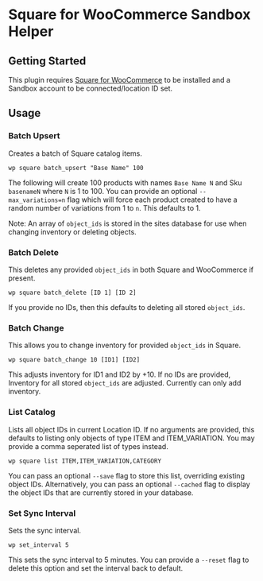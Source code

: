 # Square for WooCommerce Sandbox Helper

## Getting Started

This plugin requires [Square for WooCommerce](http://woocommerce.com/products/square/) to be installed and a Sandbox account to be connected/location ID set.

## Usage

### Batch Upsert

Creates a batch of Square catalog items.

```
wp square batch_upsert "Base Name" 100
```

The following will create 100 products with names `Base Name N` and Sku `basenameN` where `N` is 1 to 100. You can provide an optional `--max_variations=n` flag which will force each product created to have a random number of variations from 1 to `n`. This defaults to 1.

Note: An array of `object_ids` is stored in the sites database for use when changing inventory or deleting objects.

### Batch Delete

This deletes any provided `object_ids` in both Square and WooCommerce if present.

```
wp square batch_delete [ID 1] [ID 2]
```

If you provide no IDs, then this defaults to deleting all stored `object_ids`.

### Batch Change

This allows you to change inventory for provided `object_ids` in Square.

```
wp square batch_change 10 [ID1] [ID2]
```

This adjusts inventory for ID1 and ID2 by +10. If no IDs are provided, Inventory for all stored `object_ids` are adjusted. Currently can only add inventory.

### List Catalog

Lists all object IDs in current Location ID. If no arguments are provided, this defaults to listing only objects of type ITEM and ITEM_VARIATION. You may provide a comma seperated list of types instead.

```
wp square list ITEM,ITEM_VARIATION,CATEGORY
```

You can pass an optional `--save` flag to store this list, overriding existing object IDs. Alternatively, you can pass an optional `--cached` flag to display the object IDs that are currently stored in your database.

### Set Sync Interval

Sets the sync interval.

```
wp set_interval 5
```

This sets the sync interval to 5 minutes. You can provide a `--reset` flag to delete this option and set the interval back to default.

